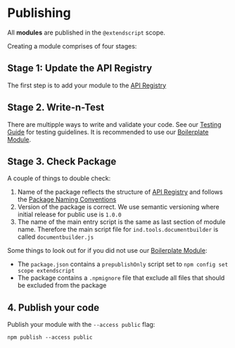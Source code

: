 # Publishing

All **modules** are published in the `@extendscript` scope.

Creating a module comprises of four stages:

## Stage 1: Update the API Registry

The first step is to add your module to the [API Registry](./API-Registry.md)

## Stage 2. Write-n-Test

There are multipple ways to write and validate your code. See our [Testing Guide](./Testing.md) for testing guidelines. It is recommended to use our [Boilerplate Module](../boilerplates/module).

## Stage 3. Check Package

A couple of things to double check:

  1. Name of the package reflects the structure of [API Registry](./API-Registry.md) and follows the [Package Naming Conventions](./Package-Naming-Conventions.md)
  2. Version of the package is correct. We use semantic versioning where initial release for public use is `1.0.0` 
  3. The name of the main entry script is the same as last section of module name. Therefore the main script file for `ind.tools.documentbuilder` is called `documentbuilder.js`

Some things to look out for if you did not use our [Boilerplate Module](../boilerplates/module):

  * The `package.json` contains a `prepublishOnly` script set to `npm config set scope extendscript`
  * The package contains a `.npmignore` file that exclude all files that should be excluded from the package

## 4. Publish your code

Publish your module with the `--access public` flag:

    npm publish --access public

